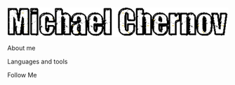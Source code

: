 ![Header](https://github.com/HondaGoro12/MichaelChernov/blob/main/assets/Chernov.gif)

About me

Languages and tools

Follow Me
